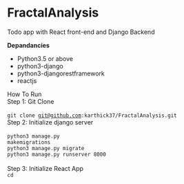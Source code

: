 # FractalAnalysis
Todo app with React front-end and Django Backend

**Depandancies**
<ul>
  <li>Python3.5 or above</li>
  <li>python3-django</li>
  <li>python3-djangorestframework</li>
  <li>reactjs</li>
</ul>

How To Run <br>
Step 1: Git Clone <br><br>
  <code>git clone git@github.com:karthick37/FractalAnalysis.git</code><br>
Step 2: Initialize django server <br><br>
  <code>python3 manage.py makemigrations</code> <br>
  <code>python3 manage.py migrate</code> <br>
  <code>python3 manage.py runserver 8000</code> <br><br>
Step 3: Initialize React App <br>
  <code>cd </code> <br>



